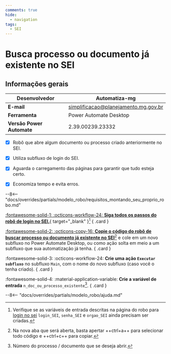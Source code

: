 ```yaml
---
comments: true
hide:
  - navigation
tags:
  - SEI
---
```


# Busca processo ou documento já existente no SEI


## Informações gerais

| **Desenvolvedor**| Automatiza-mg  |
| ----------- | ------------------------------------ |
| **E-mail**       | simplificacao@planejamento.mg.gov.br|
| **Ferramenta**    | Power Automate Desktop |
| **Versão Power Automate**    | 2.39.00239.23332 |

- [x] Robô que abre algum documento ou processo criado anteriormente no SEI.
- [x] Utiliza subfluxo de login do SEI.
- [x] Aguarda o carregamento das páginas para garantir que tudo esteja certo.
- [x] Economiza tempo e evita erros.



--8<-- "docs/overrides/partials/modelo_robo/requisitos_montando_seu_proprio_robo.md"

<div class="grid" markdown>

[:fontawesome-solid-1: :octicons-workflow-24: __Siga todos os passos do robô de login no SEI.__](../login_sei/#montando-o-seu-robo){ target="_blank" }[^1]
{ .card }

[:fontawesome-solid-2: :octicons-copy-16: __Copie o código do robô de buscar processo ou documento já existente no SEI__](https://raw.githubusercontent.com/automatiza-mg/biblioteca-de-robos/refs/heads/main/robos/site/processo_existente_sei.txt)[^2] e cole em um novo subfluxo no Power Automate Desktop, ou como ação solta em meio a um subfluxo que sua automatização já tenha.
{ .card }

:fontawesome-solid-3: :octicons-workflow-24: __Crie uma ação `Executar subfluxo`__ no subfluxo `Main`, com o nome do novo subfluxo (caso você o tenha criado).
{ .card }

:fontawesome-solid-4: :material-application-variable: __Crie a variável de entrada__ `n_doc_ou_processo_existente`[^3].
{ .card }
</div>

--8<-- "docs/overrides/partials/modelo_robo/ajuda.md"

[^1]: Verifique se as variáveis de entrada descritas na página do robo para [login no sei](../login_sei/#montando-o-seu-robo) `login_SEI`, `senha_SEI` e `orgao_SEI` ainda precisam ser criadas.
[^2]: Na nova aba que será aberta, basta apertar ++ctrl+a++ para selecionar todo código e ++ctrl+c++ para copiar.
[^3]: Número do processo / documento que se deseja abrir.


